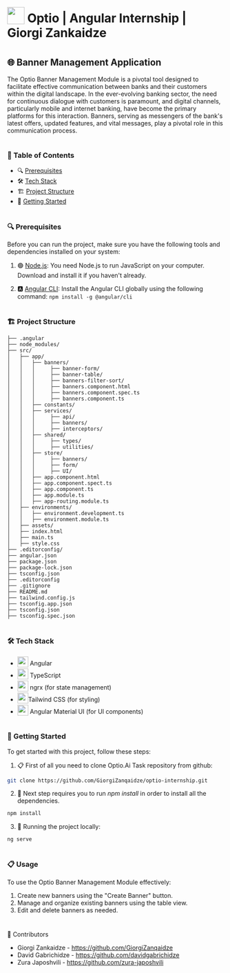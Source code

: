 # <img src="https://www.optio.ai/wp-content/uploads/2022/07/Optio-Symbol-Mint.png" width="40" style="position: relative; top: 4px" /> Optio | Angular Internship | Giorgi Zankaidze

#
## 🌐 Banner Management Application
The Optio Banner Management Module is a pivotal tool designed to facilitate effective communication between banks and their customers within the digital landscape. In the ever-evolving banking sector, the need for continuous dialogue with customers is paramount, and digital channels, particularly mobile and internet banking, have become the primary platforms for this interaction. Banners, serving as messengers of the bank's latest offers, updated features, and vital messages, play a pivotal role in this communication process.

#
### 📝 Table of Contents
* 🔍 [Prerequisites](#prerequisites-)
* 🛠️ [Tech Stack](#-tech-stack-)
* 🏗️ [Project Structure](#project-structure-)
* 🚀 [Getting Started](#-getting-started-)



#
### 🔍 Prerequisites 
Before you can run the project, make sure you have the following tools and dependencies installed on your system:

1. 🟢 [Node.js](https://nodejs.org/): You need Node.js to run JavaScript on your computer. Download and install it if you haven't already.

2. 🅰️ [Angular CLI](https://angular.io/cli): Install the Angular CLI globally using the following command: `npm install -g @angular/cli`

#
### 🏗️  Project Structure 

```angular-project/
├── .angular
├── node_modules/
├── src/
│   ├── app/
│   │   ├── banners/
│   │   │     ├── banner-form/
│   │   │     ├── banner-table/
│   │   │     ├── banners-filter-sort/
│   │   │     ├── banners.component.html
│   │   │     ├── banners.component.spec.ts
│   │   │     ├── banners.component.ts
│   │   ├── constants/
│   │   ├── services/
│   │   │     ├── api/
│   │   │     ├── banners/
│   │   │     ├── interceptors/
│   │   ├── shared/
│   │   │     ├── types/
│   │   │     ├── utilities/
│   │   ├── store/
│   │   │     ├── banners/
│   │   │     ├── form/
│   │   │     ├── UI/
│   │   ├── app.component.html
│   │   ├── app.component.spect.ts
│   │   ├── app.component.ts
│   │   ├── app.module.ts
│   │   ├── app-routing.module.ts
│   ├── environments/
│   │   ├── environment.development.ts
│   │   ├── environment.module.ts
│   ├── assets/
│   ├── index.html
│   ├── main.ts
│   ├── style.css
├── .editorconfig/
├── angular.json
├── package.json
├── package-lock.json
├── tsconfig.json
├── .editorconfig
├── .gitignore
├── README.md
├── tailwind.config.js
├── tsconfig.app.json
├── tsconfig.json
├── tsconfig.spec.json
```
#
### 🛠️ Tech Stack 
- <img src="https://upload.wikimedia.org/wikipedia/commons/thumb/c/cf/Angular_full_color_logo.svg/2048px-Angular_full_color_logo.svg.png" width="25" style="position: relative; top: 4px" /> Angular
- <img src="https://upload.wikimedia.org/wikipedia/commons/thumb/4/4c/Typescript_logo_2020.svg/512px-Typescript_logo_2020.svg.png?20221110153201" width="25" style="position: relative; top: 4px" /> TypeScript
- <img src="https://ngrx.io/assets/images/badge.svg" width="25" style="position: relative; top: 4px" /> ngrx (for state management)
- <img src="https://upload.wikimedia.org/wikipedia/commons/thumb/d/d5/Tailwind_CSS_Logo.svg/512px-Tailwind_CSS_Logo.svg.png?20230715030042" width="25" style="position: relative; top: 4px" />Tailwind CSS (for styling)
- <img src="https://repository-images.githubusercontent.com/220078160/9353b600-0e54-11ea-9712-b79b66b93c00#" width="25" style="position: relative; top: 4px" /> Angular Material UI (for UI components)


#
### 🚀 Getting Started 

To get started with this project, follow these steps:

1. 📋 First of all you need to clone Optio.Ai Task repository from github:
```sh
git clone https://github.com/GiorgiZanqaidze/optio-internship.git
```

2. 🔧  Next step requires you to run *npm install* in order to install all the dependencies.
```sh
npm install
```

3. 🚀 Running the project locally:
```sh
ng serve
```

#
### 📋 Usage 

To use the Optio Banner Management Module effectively:

1. Create new banners using the "Create Banner" button.
2. Manage and organize existing banners using the table view.
3. Edit and delete banners as needed.

#
###
👥 Contributors
* Giorgi Zankaidze - https://github.com/GiorgiZanqaidze
* David Gabrichidze - https://github.com/davidgabrichidze
* Zura Japoshvili - https://github.com/zura-japoshvili

